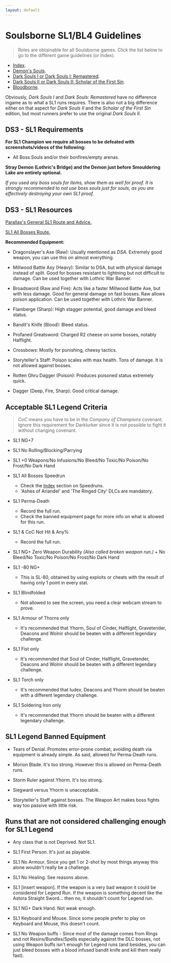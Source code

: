 ```yaml
---
layout: default
---
```


# Soulsborne SL1/BL4 Guidelines
> Roles are obtainable for all Soulsborne games. Click the list below to go to the different game guidelines (or Index).

 * [Index](./index.md).
 * [Demon's Souls](./des.md).
 * [Dark Souls I or Dark Souls I: Remastered](./ds1.md).
 * [Dark Souls II or Dark Souls II: Scholar of the First Sin](./ds2.md).
 * [Bloodborne](./bb.md).
 
Obviously, _Dark Souls I_ and _Dark Souls: Remastered_ have no difference ingame as to what a SL1 runs requires. There is also not a big difference either on that aspect for _Dark Souls II_ and the _Scholar of the First Sin_ edition, but most runners prefer to use the original _Dark Souls II_.

## DS3 - SL1 Requirements

**For SL1 Champion we require all bosses to be defeated with screenshots/videos of the following:**

* All Boss Souls and/or their bonfires/empty arenas.

**Stray Demon (Lothric's Bridge) and the Demon just before Smouldering Lake are entirely optional.**

_If you used any boss souls for items, show them as well for proof. It is strongly recommended to not use boss souls just for souls, as you are effectively destroying your own SL1 proof._


## DS3 - SL1 Resources

[Parallax's General SL1 Route and Advice.](https://docs.google.com/document/d/16ETAweJntmq9IrIAhz9khr1l_Pd7mncZJ07NRuhuq9c/edit?usp=sharing)

[SL1 All Bosses Route.](https://docs.google.com/document/d/1q41cn0KfqStzpSCOvhBsFjCNdGZ58Pvjk83-CbFePRw)

**Recommended Equipment:**

- Dragonslayer's Axe (Raw): Usually mentioned as _DSA_. Extremely good weapon, you can use this on almost everything.

- Millwood Battle Axy (Heavy): Similar to DSA, but with physical damage instead of split. Good for bosses resistant to lightning but not difficult to damage. Can be used together with Lothric War Banner.

- Broadsword (Raw and Fire): Acts like a faster Millwood Battle Axe, but with less damage. Good for general damage on fast bosses. Raw allows poison application. Can be used together with Lothric War Banner.

- Flamberge (Sharp): High stagger potential, good damage and bleed status.

- Bandit's Knife (Blood): Bleed status.

- Profaned Greatsword: Charged R2 cheese on some bosses, notably Halflight.

- Crossbows: Mostly for punishing, cheesy tactics.

- Storyteller's Staff: Poison scales with max health. Tons of damage. It is not allowed against bosses.

- Rotten Ghru Dagger (Poison): Produces poisoned status extremely quick.

- Dagger (Deep, Fire, Sharp): Good critical damage.



## Acceptable SL1 Legend Criteria
> _CoC_ means you have to be in the _Company of Champions_ covenant. Ignore this requirement for Darklurker since it is not possible to fight it without changing covenant.

- SL1 NG+7

- SL1 No Rolling/Blocking/Parrying

- SL1 +0 Weapons/No Infusions/No Bleed/No Toxic/No Poison/No Frost/No Dark Hand

- SL1 All Bosses Speedrun
  - Check the [Index](./index.md) section on Speedruns.
  - 'Ashes of Ariandel' and 'The Ringed City' DLCs are mandatory.
  
- SL1 Perma-Death
  - Record the full run.
  - Check the banned equipment page for more info on what is allowed for this run.
  
- SL1 & CoC Not Hit & Any%
  - Record the full run.
  
- SL1 NG+ Zero Weapon Durability _(Also called broken weapon run.)_ + No Bleed/No Toxic/No Poison/No Frost/No Dark Hand

- SL1 -80 NG+
  - This is SL-80, obtained by using exploits or cheats with the result of having only 1 point in every stat.

- SL1 Blindfolded
  - Not allowed to see the screen, you need a clear webcam stream to prove.
  
- SL1 Armour of Thorns only
  - It's recommended that Yhorm, Soul of Cinder, Halflight, Gravetender, Deacons and Wolnir should be beaten with a different legendary challenge.
  
- SL1 Fist only
  - It's recommended that Soul of Cinder, Halflight, Gravetender, Deacons and Wolnir should be beaten with a different legendary challenge.
  
- SL1 Torch only
  - It's recommended that Iudex, Deacons and Yhorm should be beaten with a different legendary challenge.
  
- SL1 Soldering Iron only
  - It's recommended that Yhorm should be beaten with a different legendary challenge.
  
## SL1 Legend Banned Equipment

- Tears of Denial. Promotes error-prone combat, avoiding death via equipment is already simple. As said, allowed for Perma-Death runs.

- Morion Blade. It's too strong. However this is allowed on Perma-Death runs.

- Storm Ruler against Yhorm. It's too strong.

- Siegward versus Yhorm is unacceptable.

- Storyteller's Staff against bosses. The Weapon Art makes boss fights way too passive with little risk.

## Runs that are not considered challenging enough for SL1 Legend

- Any class that is not Deprived. Not SL1.

- SL1 First Person. It's just as playable.

- SL1 No Armour. Since you get 1 or 2-shot by most things anyway this alone wouldn't really be a challenge.

- SL1 No Healing. See reasons above.

- SL1 [insert weapon].  If the weapon is a very bad weapon it could be considered for Legend Run. If the weapon is something decent like the Astora Straight Sword... then no, it shouldn't count for Legend run.

- SL1 NG+ Dark Hand. Not weak enough.

- SL1 Keyboard and Mouse. Since some people prefer to play on Keyboard and Mouse, this doesn't count.

- SL1 No Weapon buffs - Since most of the damage comes from Rings and not Resins/Bundles/Spells especially against the DLC bosses, not using Weapon buffs isn't enough for Legend runs (and besides, you can just bleed bosses with a blood infused bandit knife and kill them really fast).

